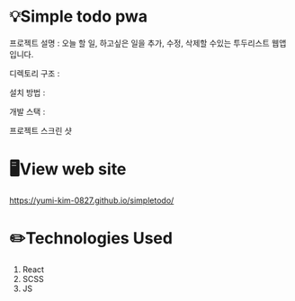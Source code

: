# 💡Simple todo pwa
프로젝트 설명 :
오늘 할 일, 하고싶은 일을 추가, 수정, 삭제할 수있는 투두리스트 웹앱입니다.

디렉토리 구조 :

설치 방법 :

개발 스택 :

프로젝트 스크린 샷

# 🖥️View web site

https://yumi-kim-0827.github.io/simpletodo/

# ✏️Technologies Used

1.  React
2.  SCSS
3.  JS
